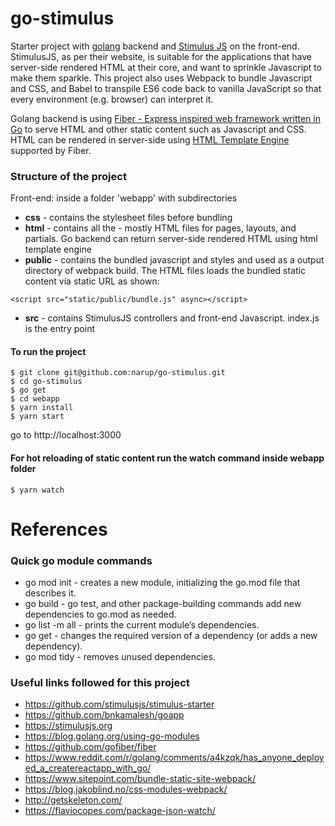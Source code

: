 # go-stimulus

Starter project with [golang](https://golang.org) backend and [Stimulus JS](https://stimulusjs.org) on the front-end. 
StimulusJS, as per their website, is suitable for the applications that have server-side rendered HTML at their core,
and want to sprinkle Javascript to make them sparkle. This project also uses Webpack to bundle Javascript and CSS, 
and Babel to transpile ES6 code back to vanilla JavaScript so that every environment (e.g. browser) can interpret it.

Golang backend is using [Fiber - Express inspired web framework written in Go](https://github.com/gofiber) to serve HTML 
and other static content such as Javascript and CSS. HTML can be rendered in server-side using 
[HTML Template Engine ](https://github.com/gofiber/template) supported by Fiber.

### Structure of the project
Front-end: inside a folder 'webapp' with subdirectories
   - **css** - contains the stylesheet files before bundling
   - **html** - contains all the - mostly HTML files for pages, layouts, and partials. Go backend can return server-side
    rendered HTML using html template engine
   - **public** - contains the bundled javascript and styles and used as a output directory of webpack build. The HTML 
   files loads the bundled static content via static URL as shown: 
   ```
   <script src="static/public/bundle.js" async></script>
   ```
   - **src** - contains StimulusJS controllers and front-end Javascript. index.js is the entry point 


#### To run the project

```
$ git clone git@github.com:narup/go-stimulus.git
$ cd go-stimulus
$ go get 
$ cd webapp
$ yarn install
$ yarn start
```
go to http://localhost:3000

#### For hot reloading of static content run the watch command inside webapp folder
```
$ yarn watch 
```

# References

### Quick go module commands

- go mod init - creates a new module, initializing the go.mod file that describes it.
- go build - go test, and other package-building commands add new dependencies to go.mod as needed.
- go list -m all - prints the current module’s dependencies.
- go get - changes the required version of a dependency (or adds a new dependency).
- go mod tidy - removes unused dependencies.

### Useful links followed for this project
- https://github.com/stimulusjs/stimulus-starter
- https://github.com/bnkamalesh/goapp
- https://stimulusjs.org
- https://blog.golang.org/using-go-modules
- https://github.com/gofiber/fiber
- https://www.reddit.com/r/golang/comments/a4kzqk/has_anyone_deployed_a_createreactapp_with_go/
- https://www.sitepoint.com/bundle-static-site-webpack/
- https://blog.jakoblind.no/css-modules-webpack/
- http://getskeleton.com/
- https://flaviocopes.com/package-json-watch/
